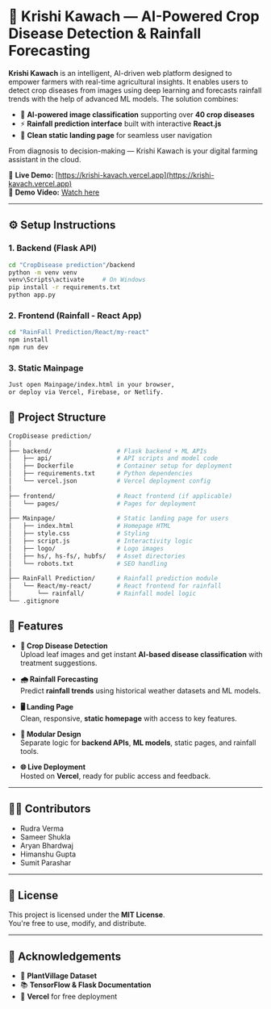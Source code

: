 # 🌾 Krishi Kawach — AI-Powered Crop Disease Detection & Rainfall Forecasting

**Krishi Kawach** is an intelligent, AI-driven web platform designed to empower farmers with real-time agricultural insights. It enables users to detect crop diseases from images using deep learning and forecasts rainfall trends with the help of advanced ML models. The solution combines:

- 🧠 **AI-powered image classification** supporting over **40 crop diseases**
- ⚡ **Rainfall prediction interface** built with interactive **React.js**
- 🎯 **Clean static landing page** for seamless user navigation

From diagnosis to decision-making — Krishi Kawach is your digital farming assistant in the cloud.

🔗 **Live Demo:** [https://krishi-kavach.vercel.app](https://krishi-kavach.vercel.app)  
🎥 **Demo Video:** [Watch here](https://youtu.be/9bUOMbTX45g)

---

## ⚙️ Setup Instructions

### 1. Backend (Flask API)
```bash
cd "CropDisease prediction"/backend
python -m venv venv
venv\Scripts\activate     # On Windows
pip install -r requirements.txt
python app.py
```
### 2. Frontend (Rainfall - React App)
```bash
cd "RainFall Prediction/React/my-react"
npm install
npm run dev
```
### 3. Static Mainpage
```bash
Just open Mainpage/index.html in your browser,
or deploy via Vercel, Firebase, or Netlify.
```
## 📁 Project Structure
```bash
CropDisease prediction/
│
├── backend/                  # Flask backend + ML APIs
│   ├── api/                  # API scripts and model code
│   ├── Dockerfile            # Container setup for deployment
│   ├── requirements.txt      # Python dependencies
│   └── vercel.json           # Vercel deployment config
│
├── frontend/                 # React frontend (if applicable)
│   └── pages/                # Pages for deployment
│
├── Mainpage/                 # Static landing page for users
│   ├── index.html            # Homepage HTML
│   ├── style.css             # Styling
│   ├── script.js             # Interactivity logic
│   ├── logo/                 # Logo images
│   ├── hs/, hs-fs/, hubfs/   # Asset directories
│   └── robots.txt            # SEO handling
│
├── RainFall Prediction/      # Rainfall prediction module
│   └── React/my-react/       # React frontend for rainfall
│       └── rainfall/         # Rainfall model logic
└── .gitignore
```
## 🚀 Features

- **🌿 Crop Disease Detection**  
  Upload leaf images and get instant **AI-based disease classification** with treatment suggestions.

- **🌧️ Rainfall Forecasting**  
  Predict **rainfall trends** using historical weather datasets and ML models.

- **🖥️ Landing Page**  
  Clean, responsive, **static homepage** with access to key features.

- **🧩 Modular Design**  
  Separate logic for **backend APIs**, **ML models**, static pages, and rainfall tools.

- **🌐 Live Deployment**  
  Hosted on **Vercel**, ready for public access and feedback.

---

## 👨‍💻 Contributors

- Rudra Verma  
- Sameer Shukla
- Aryan Bhardwaj  
- Himanshu Gupta  
- Sumit Parashar

---

## 📄 License

This project is licensed under the **MIT License**.  
You're free to use, modify, and distribute.

---

## 🙏 Acknowledgements

- 🌱 **PlantVillage Dataset**  
- 📚 **TensorFlow & Flask Documentation**  
- 🚀 **Vercel** for free deployment
